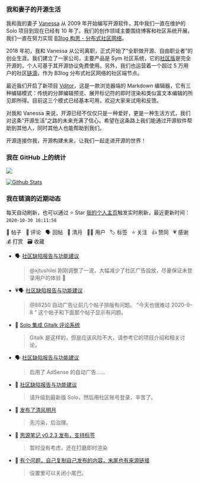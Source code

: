 ### 我和妻子的开源生活

我和我的妻子 [Vanessa](https://github.com/Vanessa219) 从 2009 年开始编写开源软件，其中我们一直在维护的 Solo 项目到现在已经有 10 年了。我们的创作领域主要围绕博客和社区系统开展，我们一直在努力实现 [B3log 构思 - 分布式社区网络](https://hacpai.com/article/1546941897596)。

2018 年初，我和 Vanessa 从公司离职，正式开始了“全职做开源、自由职业者”的创业生涯。我们建立了一家公司，主要产品是 Sym 社区系统，它的[社区版](https://github.com/88250/symphony)是完全开源的，个人可基于其开源协议免费使用。另外，我们也运营着一个超过 5 万用户的社区[链滴](https://hacpai.com)，作为 B3log 分布式社区网络的社区端节点。

最近我们开启了新项目 [Vditor](https://github.com/Vanessa219/vditor)，这是一款浏览器端的 Markdown 编辑器，它有三种编辑模式：传统的分屏编辑预览、展开标记符的即时渲染和类似富文本编辑的所见即所得。目前这三个模式已经基本可用，欢迎大家来试用和反馈。

对我和 Vanessa 来说，开源已经不仅仅只是一种爱好，更是一种生活方式，我们对这条“开源生活”之路的未来充满了信心。希望在这条路上我们能通过开源软件帮助到其他人，同时其他人也能帮助到我们。

开源连接你我，开源构建未来，让我们一起走进开源的世界！

### 我在 GitHub 上的统计

<a title="Hits" target="_blank" href="https://github.com/88250/88250"><img src="https://hits.b3log.org/88250/88250.svg"></a>

[![Github Stats](https://github-readme-stats.vercel.app/api?username=88250&show_icons=true)](https://github.com/88250)

<!--events start -->

### 我在链滴的近期动态

每天自动刷新，也可以通过 ⭐️ Star [我的个人主页](https://github.com/88250/88250)触发实时刷新，最近更新时间：`2020-10-30 16:11:58`

📝 帖子 &nbsp; 💬 评论 &nbsp; 🗣 回帖 &nbsp; 🌙 清月 &nbsp; 👨‍💻 用户 &nbsp; 🏷️ 标签 &nbsp; ⭐️ 关注 &nbsp; 👍 赞同 &nbsp; 💗 感谢 &nbsp; 💰 打赏 &nbsp; 🗃 收藏

* 🗣 [社区缺陷报告与功能建议](https://ld246.com/article/1438049659432/comment/1603971893137#comments)

  > @xjtushilei 刚刚调整了一波，大幅减少了社区广告投放，尽量保证未登录用户的体验 🙏
* 💗🗣 [社区缺陷报告与功能建议](https://ld246.com/article/1438049659432/comment/1603971893137#comments)

  > @88250 自动广告让前几个帖子排版有问题。 “今天也很难过 2020-9-8 ” 这个帖子和下面那个帖子显示有问题。
* 💬 [Solo 集成 Gitalk 评论系统](https://ld246.com/article/1594988019287/comment/1603973404185#comments)

  > Gitalk 是这样的，但是应该风险不大，请参考它的项目介绍和相关讨论。
* 🗣 [社区缺陷报告与功能建议](https://ld246.com/article/1438049659432/comment/1603971893137#comments)

  > 启用了 AdSense 的自动广告……
* 💬 [社区缺陷报告与功能建议](https://ld246.com/article/1438049659432/comment/1603970397039#comments)

  > 请升级到最新版 Solo，然后用社区账号登录，辛苦了。
* 🌙 [发布了清风明月](https://ld246.com/member/88250/breezemoons/1603760273667)

  > 先污染，后治理。
* 💬 [思源笔记 v0.2.3 发布，支持标签](https://ld246.com/article/1601185574846/comment/1603713032142#comments)

  > 暂时没有考虑，还在打磨即时渲染
* 💬 [有个问题，自己复制自己发布的内容，末尾也有来源链接](https://ld246.com/article/1603597646246/comment/1603687011880#comments)

  > 设置里可以关闭小尾巴。


<!--events end -->
